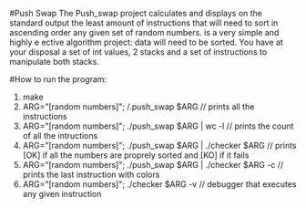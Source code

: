 #Push Swap
The Push_swap project calculates and displays on the standard output the least amount of instructions that will need to sort in ascending order any given set of random numbers.   is a very simple and highly e ective algorithm project: data will need to be sorted. You have at your disposal a set of int values, 2 stacks and a set of instructions to manipulate both stacks.

#How to run the program:
1) make   
2) ARG="[random numbers]"; /.push_swap $ARG                      // prints all the instructions   
3) ARG="[random numbers]"; ./push_swap $ARG | wc -l              // prints the count of all the intructions    
4) ARG="[random numbers]"; ./push_swap $ARG | ./checker $ARG 	 // prints [OK] if all the numbers are proprely sorted and [KO] if it fails    
5) ARG="[random numbers]"; ./push_swap $ARG | ./checker $ARG -c  // prints the last instruction with colors   
6) ARG="[random numbers]"; ./checker $ARG -v 					 // debugger that executes any given instruction    
